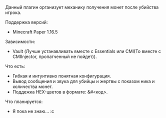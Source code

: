Данный плагин организует механику получения монет после убийства игрока.

Поддержка версий:
- Minecraft Paper 1.16.5

Зависимости:
- Vault (Лучше устанавливать вместе с Essentials или CMI(То вместе с CMIInjector, пропатченный не пойдет)).

Что есть:
- Гибкая и интуитивно понятная конфигурация.
- Вывод сообщения и звука для убийцы и жертвы с показом ника и количества монет.
- Поддежка HEX-цветов в формате: &#<код>.

Что планируется:
- Я пока не знаю... :c
